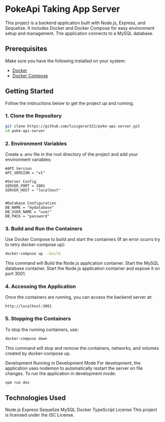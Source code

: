 # PokeApi Taking App Server

This project is a backend application built with Node.js, Express, and Sequelize. It includes Docker and Docker Compose for easy environment setup and management. The application connects to a MySQL database.

## Prerequisites

Make sure you have the following installed on your system:

- [Docker](https://docs.docker.com/get-docker/)
- [Docker Compose](https://docs.docker.com/compose/install/)

## Getting Started

Follow the instructions below to get the project up and running.

### 1. Clone the Repository

```bash
git clone https://github.com/luisgerar321/poke-api-server.git
cd poke-api-server
```

### 2. Environment Variables

Create a .env file in the root directory of the project and add your environment variables:

```
#API Version
API_VERSION = "v1"

#Server Config
SERVER_PORT = 3001
SERVER_HOST = "localhost"


#Database Configuration
DB_NAME = "mydatabase"
DB_USER_NAME = "user"
DB_PASS = "password"

```

### 3. Build and Run the Containers

Use Docker Compose to build and start the containers (If an error ocurrs try to retry docker-compose up):

```bash
docker-compose up --build
```

This command will Build the Node.js application container.
Start the MySQL database container.
Start the Node.js application container and expose it on port 3001.

### 4. Accessing the Application

Once the containers are running, you can access the backend server at:

```
http://localhost:3001
```

### 5. Stopping the Containers

To stop the running containers, use:

```bash
docker-compose down
```

This command will stop and remove the containers, networks, and volumes created by docker-compose up.

Development
Running in Development Mode
For development, the application uses nodemon to automatically restart the server on file changes. To run the application in development mode:

```bash
npm run dev
```

## Technologies Used

Node.js
Express
Sequelize
MySQL
Docker
TypeScript
License
This project is licensed under the ISC License.
